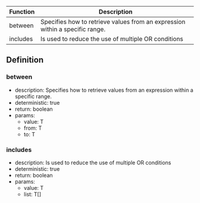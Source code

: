 |Function    |Description                                   |
|------------|----------------------------------------------|
|between|Specifies how to retrieve values from an expression within a specific range.|
|includes|Is used to reduce the use of multiple OR conditions|

## Definition

### between

- description: Specifies how to retrieve values from an expression within a specific range.
- deterministic: true
- return: boolean
- params:
	- value: T
	- from: T
	- to: T

### includes

- description: Is used to reduce the use of multiple OR conditions
- deterministic: true
- return: boolean
- params:
	- value: T
	- list: T[]
